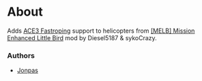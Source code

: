 # About

Adds [ACE3 Fastroping](http://ace3mod.com/wiki/feature/fastroping.html) support to helicopters from [[MELB] Mission Enhanced Little Bird](https://forums.bistudio.com/topic/181895-melb-mission-enhanced-little-bird/) mod by Diesel5187 & sykoCrazy.

### Authors

- [Jonpas](http://github.com/jonpas)

